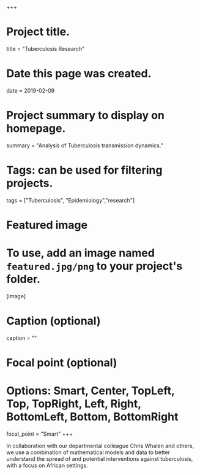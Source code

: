 +++
# Project title.
title = "Tuberculosis Research"

# Date this page was created.
date = 2019-02-09

# Project summary to display on homepage.
summary = "Analysis of Tuberculosis transmission dynamics."

# Tags: can be used for filtering projects.
tags = ["Tuberculosis", "Epidemiology","research"]

# Featured image
# To use, add an image named `featured.jpg/png` to your project's folder. 
[image]
  # Caption (optional)
  caption = ""
  # Focal point (optional)
  # Options: Smart, Center, TopLeft, Top, TopRight, Left, Right, BottomLeft, Bottom, BottomRight
  focal_point = "Smart"
+++

In collaboration with our departmental colleague Chris Whalen and others, we use a combination of mathematical models and data to better understand the spread of and potential interventions against tuberculosis, with a focus on African settings. 
